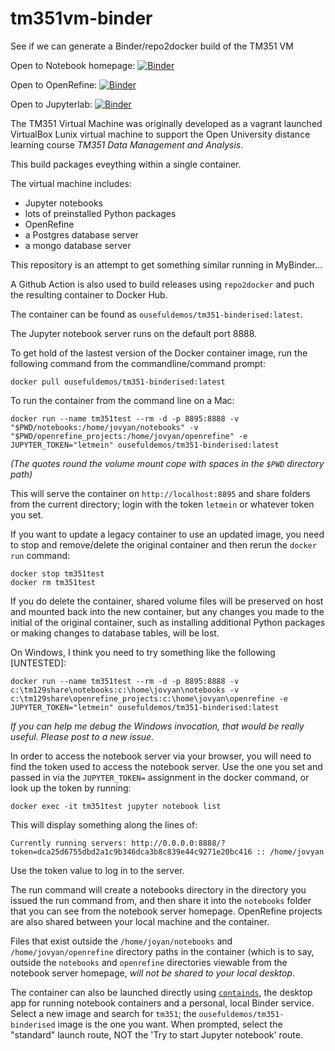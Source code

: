 # tm351vm-binder
See if we can generate a Binder/repo2docker build of the TM351 VM

Open to Notebook homepage: [![Binder](https://gke.mybinder.org/badge_logo.svg)](https://mybinder.org/v2/gh/innovationOUtside/tm351vm-binder/master)

Open to OpenRefine: [![Binder](https://mybinder.org/badge_logo.svg)](https://gke.mybinder.org/v2/gh/innovationOUtside/tm351vm-binder/master?urlpath=openrefine)

Open to Jupyterlab: [![Binder](https://mybinder.org/badge_logo.svg)](https://gke.mybinder.org/v2/gh/innovationOUtside/tm351vm-binder/master?urlpath=lab)

The TM351 Virtual Machine was originally developed as a vagrant launched VirtualBox Lunix virtual machine to support the Open University distance learning course *TM351 Data Management and Analysis*.

This build packages eveything within a single container.

The virtual machine includes:

- Jupyter notebooks
- lots of preinstalled Python packages
- OpenRefine
- a Postgres database server
- a mongo database server

This repository is an attempt to get something similar running in MyBinder...

A Github Action is also used to build releases using `repo2docker` and puch the resulting container to Docker Hub.

The container can be found as `ousefuldemos/tm351-binderised:latest`.

The Jupyter notebook server runs on the default port 8888.

To get hold of the lastest version of the Docker container image, run the following command from the commandline/command prompt:

`docker pull ousefuldemos/tm351-binderised:latest`

To run the container from the command line on a Mac:

`docker run --name tm351test --rm -d -p 8895:8888 -v "$PWD/notebooks:/home/jovyan/notebooks" -v "$PWD/openrefine_projects:/home/jovyan/openrefine" -e JUPYTER_TOKEN="letmein" ousefuldemos/tm351-binderised:latest`

*(The quotes round the volume mount cope with spaces in the `$PWD` directory path)*

This will serve the container on `http://localhost:8895` and share folders from the current directory; login with the token `letmein` or whatever token you set.

If you want to update a legacy container to use an updated image, you need to stop and remove/delete the original container and then rerun the `docker run` command:

```
docker stop tm351test
docker rm tm351test
```
If you do delete the container, shared volume files will be preserved on host and mounted back into the new container, but any changes you made to the initial of the original container, such as installing additional Python packages or making changes to database tables, will be lost.

On Windows, I think you need to try something like the following [UNTESTED]:

`docker run --name tm351test --rm -d -p 8895:8888 -v c:\tm129share\notebooks:c:\home\jovyan\notebooks -v c:\tm129share\openrefine_projects:c:\home\jovyan\openrefine -e JUPYTER_TOKEN="letmein" ousefuldemos/tm351-binderised:latest`

*If you can help me debug the Windows invocation, that would be really useful. Please post to a new issue.*

In order to access the notebook server via your browser, you will need to find the token used to access the notebook server. Use the one you set and passed in via the `JUPYTER_TOKEN=` assignment in the docker command, or look up the token by running:

`docker exec -it tm351test jupyter notebook list`

This will display something along the lines of:

`Currently running servers:
http://0.0.0.0:8888/?token=dca25d6755dbd2a1c9b346dca3b8c839e44c9271e20bc416 :: /home/jovyan`

Use the token value to log in to the server.

The run command will create a notebooks directory in the directory you issued the run command from, and then share it into the `notebooks` folder that you can see from the notebook server homepage. OpenRefine projects are also shared between your local machine and the container.

Files that exist outside the `/home/joyan/notebooks` and `/home/jovyan/openrefine` directory paths in the container (which is to say, outside the `notebooks` and `openrefine` directories viewable from the notebook server homepage, *will not be shared to your local desktop*.

The container can also be launched directly using [`containds`](https://containds.com/), the desktop app for running notebook containers and a personal, local Binder service. Select a new image and search for `tm351`; the `ousefuldemos/tm351-binderised` image is the one you want. When prompted, select the "standard" launch route, NOT the 'Try to start Jupyter notebook' route.

